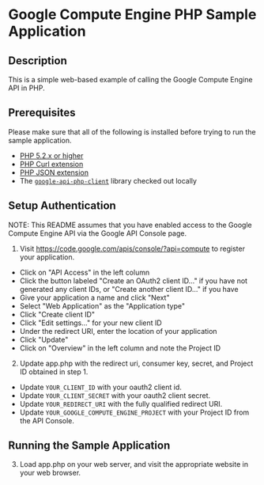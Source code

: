# Google Compute Engine PHP Sample Application

## Description
This is a simple web-based example of calling the Google Compute Engine API
in PHP.

## Prerequisites
Please make sure that all of the following is installed before trying to run
the sample application.

- [PHP 5.2.x or higher](http://www.php.net/)
- [PHP Curl extension](http://www.php.net/manual/en/intro.curl.php)
- [PHP JSON extension](http://php.net/manual/en/book.json.php)
- The [`google-api-php-client`](https://github.com/google/google-api-php-client)
  library checked out locally

## Setup Authentication
NOTE: This README assumes that you have enabled access to the Google Compute
Engine API via the Google API Console page.

1) Visit https://code.google.com/apis/console/?api=compute to register your
application.
- Click on "API Access" in the left column
- Click the button labeled "Create an OAuth2 client ID..." if you have not
  generated any client IDs, or "Create another client ID..." if you have
- Give your application a name and click "Next"
- Select "Web Application" as the "Application type"
- Click "Create client ID"
- Click "Edit settings..." for your new client ID
- Under the redirect URI, enter the location of your application
- Click "Update"
- Click on "Overview" in the left column and note the Project ID

2) Update app.php with the redirect uri, consumer key, secret, and Project ID
obtained in step 1.
- Update `YOUR_CLIENT_ID` with your oauth2 client id.
- Update `YOUR_CLIENT_SECRET` with your oauth2 client secret.
- Update `YOUR_REDIRECT_URI` with the fully qualified
  redirect URI.
- Update `YOUR_GOOGLE_COMPUTE_ENGINE_PROJECT` with your Project ID from the
  API Console.

## Running the Sample Application
3) Load app.php on your web server, and visit the appropriate website in
your web browser.
